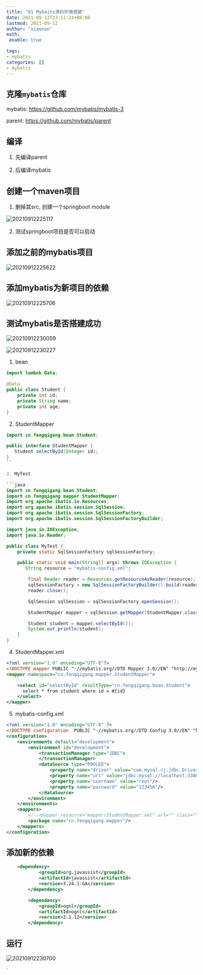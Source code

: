 ```yaml
---
title: "01 Mybaits源码环境搭建"
date: 2021-09-12T23:11:24+08:00
lastmod: 2021-09-12
author: "xiaonan"
math:
 enable: true

tags: 
- mybatis
categories: []
- mybatis
---
```


## 克隆`mybatis`仓库


mybatis: https://github.com/mybatis/mybatis-3

parent: https://github.com/mybatis/parent

## 编译

1. 先编译parent

2. 后编译mybatis

## 创建一个maven项目

1. 删掉其src, 创建一个springboot module

![20210912225117](https://img.fengqigang.cn//img/20210912225117.png)

2. 测试springboot项目是否可以启动

## 添加之前的mybatis项目

![20210912225622](https://img.fengqigang.cn//img/20210912225622.png)

## 添加mybatis为新项目的依赖

![20210912225706](https://img.fengqigang.cn//img/20210912225706.png)

## 测试mybatis是否搭建成功

![20210912230059](https://img.fengqigang.cn//img/20210912230059.png)

![20210912230227](https://img.fengqigang.cn//img/20210912230227.png)

1. bean

```java
import lombok.Data;

@Data
public class Student {
    private int id;
    private String name;
    private int age;
}
```

2. StudentMapper

```java
import cn.fengqigang.bean.Student;

public interface StudentMapper {
   Student selectById(Integer id);
}
``

3. MyTest

```java
import cn.fengqigang.bean.Student;
import cn.fengqigang.mapper.StudentMapper;
import org.apache.ibatis.io.Resources;
import org.apache.ibatis.session.SqlSession;
import org.apache.ibatis.session.SqlSessionFactory;
import org.apache.ibatis.session.SqlSessionFactoryBuilder;

import java.io.IOException;
import java.io.Reader;

public class MyTest {
    private static SqlSessionFactory sqlSessionFactory;

    public static void main(String[] args) throws IOException {
       String resource = "mybatis-config.xml";

        final Reader reader = Resources.getResourceAsReader(resource);
        sqlSessionFactory = new SqlSessionFactoryBuilder().build(reader);
        reader.close();

        SqlSession sqlSession = sqlSessionFactory.openSession();

        StudentMapper mapper = sqlSession.getMapper(StudentMapper.class);

        Student student = mapper.selectById(2);
        System.out.println(student);
    }
}
```
4. StudentMapper.xml

```xml
<?xml version="1.0" encoding="UTF-8"?>
<!DOCTYPE mapper PUBLIC "-//mybatis.org//DTD Mapper 3.0//EN" "http://mybatis.org/dtd/mybatis-3-mapper.dtd">
<mapper namespace="cn.fengqigang.mapper.StudentMapper">

    <select id="selectById" resultType="cn.fengqigang.bean.Student">
      select * from student where id = #{id}
    </select>
</mapper>
```

5. mybatis-config.xml

```xml
<?xml version="1.0" encoding="UTF-8" ?>
<!DOCTYPE configuration  PUBLIC "-//mybatis.org//DTD Config 3.0//EN" "http://mybatis.org/dtd/mybatis-3-config.dtd">
<configuration>
    <environments default="development">
        <environment id="development">
            <transactionManager type="JDBC">
            </transactionManager>
            <dataSource type="POOLED">
                <property name="driver" value="com.mysql.cj.jdbc.Driver"/>
                <property name="url" value="jdbc:mysql://localhost:3306/test"/>
                <property name="username" value="root"/>
                <property name="password" value="123456"/>
            </dataSource>
        </environment>
    </environments>
    <mappers>
        <!--<mapper resource="mapper/StudentMapper.xml" url="" class=""/>-->
        <package name="cn.fengqigang.mapper"/>
    </mappers>
</configuration>
```

## 添加新的依赖

```xml
	<dependency>
			<groupId>org.javassist</groupId>
			<artifactId>javassist</artifactId>
			<version>3.24.1-GA</version>
		</dependency>

		<dependency>
			<groupId>ognl</groupId>
			<artifactId>ognl</artifactId>
			<version>3.1.12</version>
		</dependency>
```

## 运行

![20210912230700](https://img.fengqigang.cn//img/20210912230700.png)









`

